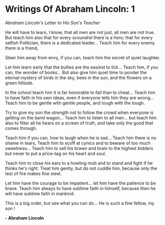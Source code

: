 # Writings Of Abraham Lincoln: 1

_Abraham Lincoln's Letter to His Son's Teacher_

He will have to learn, I know,
that all men are not just,
all men are not true.
But teach him also that
for every scoundrel there is a hero;
that for every selfish Politician,
there is a dedicated leader...
Teach him for every enemy there is a friend,

Steer him away from envy,
if you can,
teach him the secret of
quiet laughter.

Let him learn early that
the bullies are the easiest to lick...
Teach him, if you can,
the wonder of books...
But also give him quiet time
to ponder the eternal mystery of birds in the sky,
bees in the sun,
and the flowers on a green hillside.

In the school teach him
it is far honorable to fail
than to cheat...
Teach him to have faith
in his own ideas,
even if everyone tells him
they are wrong...
Teach him to be gentle
with gentle people,
and tough with the tough.

Try to give my son
the strength not to follow the crowd
when everyone is getting on the band wagon...
Teach him to listen to all men...
but teach him also to filter
all he hears on a screen of truth,
and take only the good
that comes through.

Teach him if you can,
how to laugh when he is sad...
Teach him there is no shame in tears,
Teach him to scoff at cynics
and to beware of too much sweetness...
Teach him to sell his brawn
and brain to the highest bidders
but never to put a price-tag
on his heart and soul.

Teach him to close his ears
to a howling mob
and to stand and fight
if he thinks he's right.
Treat him gently,
but do not cuddle him,
because only the test
of fire makes fine steel.

Let him have the courage
to be impatient...
let him have the patience to be brave.
Teach him always
to have sublime faith in himself,
because then he will have
sublime faith in mankind.

This is a big order,
but see what you can do...
He is such a fine fellow, my son !

**- Abraham Lincoln**
